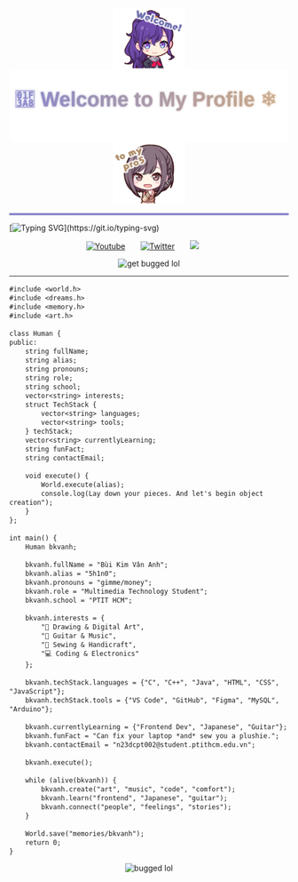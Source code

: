 <p align="center">
  <img src="./Mafuyu.png" width="130" style="vertical-align: middle;"/>
  <img src="./gradienttext.svg" height="130" style="vertical-align: middle;"/>
  <img src="./Ena.png" width="130" style="vertical-align: middle;"/>
</p>



<hr style="height:4px; background-color:#8888CC; border:none;" />

[![Typing SVG](https://readme-typing-svg.herokuapp.com?font=Fira+Code&size=25&pause=1000&color=1314FE&center=true&vCenter=true&width=1000&lines=hello%2C+my+name's+bkvanh.+nice+%E5%85%94+meet+you.)](https://git.io/typing-svg)
<p align="center">
  <a href="https://youtu.be/2Ii7UBMxWVw?si=vIX7ARuOjbyS8I_X"><img width="32px" alt="Youtube" title="Youtube" src="https://i.imgur.com/qiXu7b2.png"/></a>
  &#8287;&#8287;&#8287;&#8287;&#8287;
  <a href="https://x.com/pj_sekai/status/1538129901819158528"><img width="32px" alt="Twitter" title="Twitter" src="https://i.imgur.com/AixJgnm.png"/></a>
  &#8287;&#8287;&#8287;&#8287;&#8287;
  <a href="https://discord.gg/5UXgRt3q" alt="Discord" title="Niigo"><img width="32px" src="https://i.imgur.com/OViZO8J.png"/></a>
  &#8287;&#8287;&#8287;&#8287;&#8287;

</p>
<p align="center">
  <img src="https://media1.tenor.com/m/V8ZEl04Ef_4AAAAC/project-sekai-prsk.gif" alt="get bugged lol" width="300" />
</p>


----------------
```
#include <world.h>
#include <dreams.h>
#include <memory.h>
#include <art.h>

class Human {
public:
    string fullName;
    string alias;
    string pronouns;
    string role;
    string school;
    vector<string> interests;
    struct TechStack {
        vector<string> languages;
        vector<string> tools;
    } techStack;
    vector<string> currentlyLearning;
    string funFact;
    string contactEmail;

    void execute() {
        World.execute(alias);
        console.log(Lay down your pieces. And let's begin object creation");
    }
};

int main() {
    Human bkvanh;

    bkvanh.fullName = "Bùi Kim Vân Anh";
    bkvanh.alias = "5h1n0";
    bkvanh.pronouns = "gimme/money";
    bkvanh.role = "Multimedia Technology Student";
    bkvanh.school = "PTIT HCM";

    bkvanh.interests = {
        "🎨 Drawing & Digital Art",
        "🎸 Guitar & Music",
        "🧵 Sewing & Handicraft",
        "💻 Coding & Electronics"
    };

    bkvanh.techStack.languages = {"C", "C++", "Java", "HTML", "CSS", "JavaScript"};
    bkvanh.techStack.tools = {"VS Code", "GitHub", "Figma", "MySQL", "Arduino"};

    bkvanh.currentlyLearning = {"Frontend Dev", "Japanese", "Guitar"};
    bkvanh.funFact = "Can fix your laptop *and* sew you a plushie.";
    bkvanh.contactEmail = "n23dcpt002@student.ptithcm.edu.vn";

    bkvanh.execute();

    while (alive(bkvanh)) {
        bkvanh.create("art", "music", "code", "comfort");
        bkvanh.learn("frontend", "Japanese", "guitar");
        bkvanh.connect("people", "feelings", "stories");
    }

    World.save("memories/bkvanh");
    return 0;
}
```

</p>
<p align="center">
  <img src="https://media.tenor.com/p6l-QhyZUogAAAAj/cockroach-dance.gif" alt="bugged lol" width="100" />
</p>

